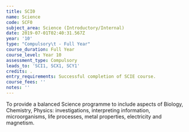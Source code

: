 ```yaml
---
title: SCI0
name: Science
code: SCF0
subject_area: Science (Introductory/Internal)
date: 2019-07-01T02:40:31.567Z
year: '10'
type: "Compulsory\t - Full Year"
course_duration: Full Year
course_level: Year 10
assessment_type: Compulsory
leads_to: 'SCI1, SCX1, SCY1'
credits: .
entry_requirements: Successful completion of SCIE course.
course_fees: ''
notes: ''
---
```

To provide a balanced Science programme to include aspects of Biology, Chemistry, Physics: investigations, interpreting information, microorganisms, life processes, metal properties, electricity and magnetism.
